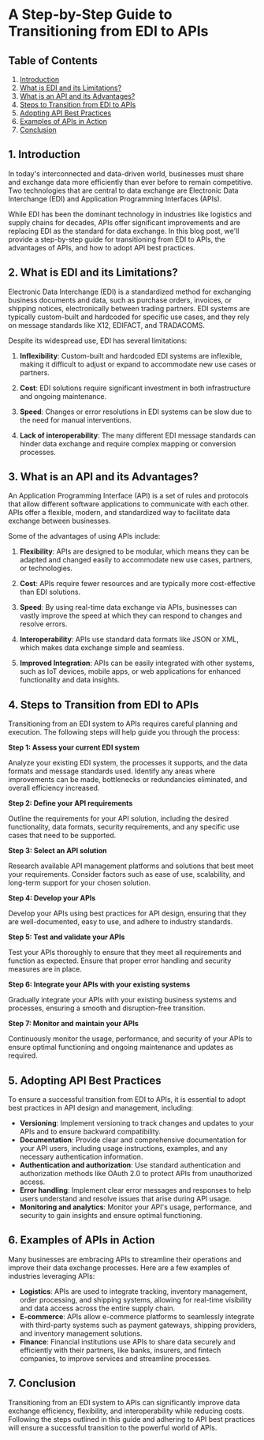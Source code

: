 # A Step-by-Step Guide to Transitioning from EDI to APIs

## Table of Contents

1. [Introduction](#introduction)
2. [What is EDI and its Limitations?](#what-is-edi-and-its-limitations)
3. [What is an API and its Advantages?](#what-is-an-api-and-its-advantages)
4. [Steps to Transition from EDI to APIs](#steps-to-transition-from-edi-to-apis)
5. [Adopting API Best Practices](#adopting-api-best-practices)
6. [Examples of APIs in Action](#examples-of-apis-in-action)
7. [Conclusion](#conclusion)

## 1. Introduction <a name="introduction"></a>

In today's interconnected and data-driven world, businesses must share and exchange data more efficiently than ever before to remain competitive. Two technologies that are central to data exchange are Electronic Data Interchange (EDI) and Application Programming Interfaces (APIs).

While EDI has been the dominant technology in industries like logistics and supply chains for decades, APIs offer significant improvements and are replacing EDI as the standard for data exchange. In this blog post, we'll provide a step-by-step guide for transitioning from EDI to APIs, the advantages of APIs, and how to adopt API best practices.

## 2. What is EDI and its Limitations? <a name="what-is-edi-and-its-limitations"></a>

Electronic Data Interchange (EDI) is a standardized method for exchanging business documents and data, such as purchase orders, invoices, or shipping notices, electronically between trading partners. EDI systems are typically custom-built and hardcoded for specific use cases, and they rely on message standards like X12, EDIFACT, and TRADACOMS.

Despite its widespread use, EDI has several limitations:

1. **Inflexibility**: Custom-built and hardcoded EDI systems are inflexible, making it difficult to adjust or expand to accommodate new use cases or partners.

2. **Cost**: EDI solutions require significant investment in both infrastructure and ongoing maintenance.

3. **Speed**: Changes or error resolutions in EDI systems can be slow due to the need for manual interventions.

4. **Lack of interoperability**: The many different EDI message standards can hinder data exchange and require complex mapping or conversion processes.

## 3. What is an API and its Advantages? <a name="what-is-an-api-and-its-advantages"></a>

An Application Programming Interface (API) is a set of rules and protocols that allow different software applications to communicate with each other. APIs offer a flexible, modern, and standardized way to facilitate data exchange between businesses.

Some of the advantages of using APIs include:

1. **Flexibility**: APIs are designed to be modular, which means they can be adapted and changed easily to accommodate new use cases, partners, or technologies.

2. **Cost**: APIs require fewer resources and are typically more cost-effective than EDI solutions.

3. **Speed**: By using real-time data exchange via APIs, businesses can vastly improve the speed at which they can respond to changes and resolve errors.

4. **Interoperability**: APIs use standard data formats like JSON or XML, which makes data exchange simple and seamless.

5. **Improved Integration**: APIs can be easily integrated with other systems, such as IoT devices, mobile apps, or web applications for enhanced functionality and data insights.

## 4. Steps to Transition from EDI to APIs <a name="steps-to-transition-from-edi-to-apis"></a>

Transitioning from an EDI system to APIs requires careful planning and execution. The following steps will help guide you through the process:

**Step 1: Assess your current EDI system**

Analyze your existing EDI system, the processes it supports, and the data formats and message standards used. Identify any areas where improvements can be made, bottlenecks or redundancies eliminated, and overall efficiency increased.

**Step 2: Define your API requirements**

Outline the requirements for your API solution, including the desired functionality, data formats, security requirements, and any specific use cases that need to be supported.

**Step 3: Select an API solution**

Research available API management platforms and solutions that best meet your requirements. Consider factors such as ease of use, scalability, and long-term support for your chosen solution.

**Step 4: Develop your APIs**

Develop your APIs using best practices for API design, ensuring that they are well-documented, easy to use, and adhere to industry standards.

**Step 5: Test and validate your APIs**

Test your APIs thoroughly to ensure that they meet all requirements and function as expected. Ensure that proper error handling and security measures are in place.

**Step 6: Integrate your APIs with your existing systems**

Gradually integrate your APIs with your existing business systems and processes, ensuring a smooth and disruption-free transition.

**Step 7: Monitor and maintain your APIs**

Continuously monitor the usage, performance, and security of your APIs to ensure optimal functioning and ongoing maintenance and updates as required.

## 5. Adopting API Best Practices <a name="adopting-api-best-practices"></a>

To ensure a successful transition from EDI to APIs, it is essential to adopt best practices in API design and management, including:

- **Versioning**: Implement versioning to track changes and updates to your APIs and to ensure backward compatibility.
- **Documentation**: Provide clear and comprehensive documentation for your API users, including usage instructions, examples, and any necessary authentication information.
- **Authentication and authorization**: Use standard authentication and authorization methods like OAuth 2.0 to protect APIs from unauthorized access.
- **Error handling**: Implement clear error messages and responses to help users understand and resolve issues that arise during API usage.
- **Monitoring and analytics**: Monitor your API's usage, performance, and security to gain insights and ensure optimal functioning.

## 6. Examples of APIs in Action <a name="examples-of-apis-in-action"></a>

Many businesses are embracing APIs to streamline their operations and improve their data exchange processes. Here are a few examples of industries leveraging APIs:

- **Logistics**: APIs are used to integrate tracking, inventory management, order processing, and shipping systems, allowing for real-time visibility and data access across the entire supply chain.
- **E-commerce**: APIs allow e-commerce platforms to seamlessly integrate with third-party systems such as payment gateways, shipping providers, and inventory management solutions.
- **Finance**: Financial institutions use APIs to share data securely and efficiently with their partners, like banks, insurers, and fintech companies, to improve services and streamline processes.

## 7. Conclusion <a name="conclusion"></a>

Transitioning from an EDI system to APIs can significantly improve data exchange efficiency, flexibility, and interoperability while reducing costs. Following the steps outlined in this guide and adhering to API best practices will ensure a successful transition to the powerful world of APIs.